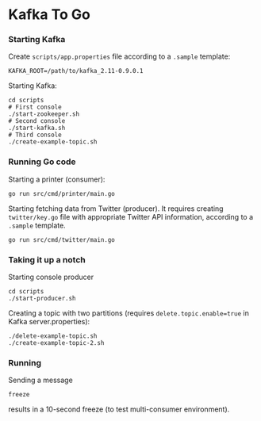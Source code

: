 # Kafka To Go

### Starting Kafka

Create `scripts/app.properties` file according to a `.sample` template:

	KAFKA_ROOT=/path/to/kafka_2.11-0.9.0.1

Starting Kafka:

	cd scripts
	# First console
	./start-zookeeper.sh
	# Second console
	./start-kafka.sh
	# Third console
	./create-example-topic.sh

### Running Go code

Starting a printer (consumer):

	go run src/cmd/printer/main.go

Starting fetching data from Twitter (producer). It requires creating `twitter/key.go` file with appropriate Twitter API information, according to a `.sample` template.

	go run src/cmd/twitter/main.go

### Taking it up a notch

Starting console producer

	cd scripts
	./start-producer.sh

Creating a topic with two partitions (requires `delete.topic.enable=true` in Kafka server.properties):

	./delete-example-topic.sh
	./create-example-topic-2.sh

### Running

Sending a message

	freeze

results in a 10-second freeze (to test multi-consumer environment).
